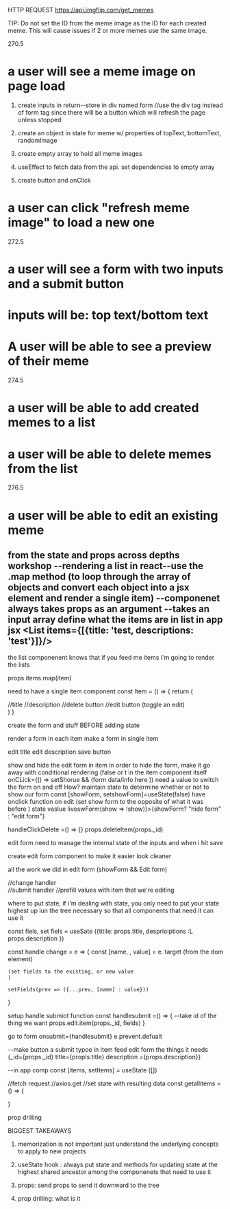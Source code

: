 HTTP REQUEST 
https://api.imgflip.com/get_memes

TIP: 
Do not set  the ID from the meme image as the ID for each created meme. This will cause issues if 2 or more memes use the same image. 


270.5 
# a user will see a meme image on page load
1. create inputs in return--store in div named form
    //use the div tag instead of form tag since there will be a button which will refresh the page unless stopped

2. create an object in state for meme w/ properties of topText, bottomText, randomImage

3. create empty array to hold all meme images

4. useEffect to fetch data from the api. set dependencies to    empty array 

5. create button and onClick 

# a user can click "refresh meme image" to load a new one 

272.5
# a user will see a form with two inputs and a submit button 
# inputs will be: top text/bottom text 
# A user will be able to see a preview of their meme

274.5 
# a user will be able to add created memes to a list 
# a user will be able to delete memes from the list 

276.5
# a user will be able to edit an existing meme

from the state and props across depths workshop 
--rendering a list in react--use the .map method (to loop through the array of objects and convert each object into a jsx element and render a single item)
--componenet always takes props as an argument 
    --takes an input array 
define what the items are in list 
in app jsx
<List items={[{title: 'test, descriptions: 'test'}]}/>
--

the list componenent knows that if you feed me items i'm going to render the lists
    <div> props.items.map(item)

need to have a single item component 
const Item = () => {
    return (
        <div>
        //title
        //description
        //delete button
        //edit button (toggle an edit)
        </div>
    )
}

create the form and stuff BEFORE adding state

render a form in each item 
make a form in single item 
<form> 
    <label html >
    edit title 
    edit description 
    save button

show and hide the edit form 
    in item in order to hide the form, make it go away with conditional rendering (false or t in the item component itself 
onCLick={() => setShorue && (form data/info here ))
    need a value to switch the form on and off How? 
    maintain state to determine whether or not to show our form 
    const [showForm, setshowForm]=useState(false)
    have onclick function on edit (set show form to the opposite of what it was before )
    state vaslue liveswForm(show => !show)}>{showForm? "hide form" : "edit form"}

handleClickDelete =() => {}
props.deleteItem(props._id)

edit form need to manage the internal state of the inputs and when i hit save 

create edit form component to make it easier look cleaner 

all the work we did in edit form 
(showForm && Edit form)

//change handler  
//submit handler 
//prefill values with item that we're editing 

where to put state, if i'm dealing with state, you only need to put your state highest up iun the tree necessary so that all components that need it can use it 

const fiels, set fiels = useSate ({titile: props.title, desprioiptions :L props.description })

const handle change = e => {
    const [name, , value] = e. target (from the dom element)

    (set fields to the existing, or new value
    )

    setFields(prev => ({...prev, [name] : value}))
}

setup handle submiot function 
const handlesubmit =() => {
    --take id of the thing we want
    props.edit.item(props._id, fields)
}

go to form onsubmit={handlesubmit}
e.prevent.defualt  

--make button a submit typoe
in item feed edit form the things it needs {_id={props._id} 
title={propls.title} 
description ={props.description}}

--in app comp
const [items, setItems] = useState ([])

//fetch request
//axios.get
//set state with resulting data
const getallitems =() => {

}

prop drilling 

BIGGEST TAKEAWAYS
1. memorization is not important just understand the underlying concepts to apply to new projects 

1. useState hook : always put state and methods for updating state at the highest shared ancestor among the componenets that need to use it 
2. props: send props to send it downward to the tree 
3. prop drilling: what is it 